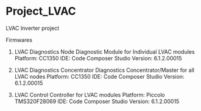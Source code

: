 # Project_LVAC
LVAC Inverter project

Firmwares

1. LVAC Diagnostics Node
Diagnostic Module for Individual LVAC modules
Platform: CC1350
IDE: Code Composer Studio Version: 6.1.2.00015

2. LVAC Diagnostics Concentrator
Diagnostics Concentrator/Master for all LVAC nodes
Platform: CC1350
IDE: Code Composer Studio Version: 6.1.2.00015

3. LVAC Control
Controller for LVAC modules
Platform: Piccolo TMS320F28069
IDE: Code Composer Studio Version: 6.1.2.00015
